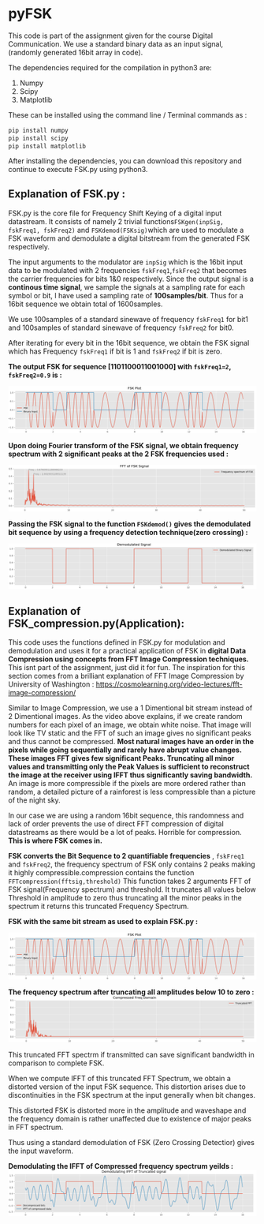 # pyFSK
This code is part of the assignment given for the course Digital Communication.
We use a standard binary data as an input signal, (randomly generated 16bit array in code).

The dependencies required for the compilation in python3 are:
1. Numpy 
2. Scipy
3. Matplotlib

These can be installed using the command line / Terminal commands as :
```
pip install numpy
pip install scipy
pip install matplotlib
```
After installing the dependencies, you can download this repository and continue to execute FSK.py using python3.

## Explanation of FSK.py :
FSK.py is the core file for Frequency Shift Keying of a digital input datastream. It consists of namely 2 trivial functions`FSKgen(inpSig, fskFreq1, fskFreq2)` and `FSKdemod(FSKsig)`which are used to modulate a FSK waveform and demodulate a digital bitstream from the generated FSK respectively.  

The input arguments to the modulator are `inpSig` which is the 16bit input data to be modulated with 2 frequencies `fskFreq1`,`fskFreq2` that becomes the carrier frequencies for bits 1&0 respectively.
Since the output signal is a **continous time signal**, we sample the signals at a sampling rate for each symbol or bit, I have used a sampling rate of **100samples/bit**. Thus for a 16bit sequence we obtain total of 1600samples.

We use 100samples of a standard sinewave of frequency `fskFreq1` for bit1 and 100samples of standard sinewave of frequency `fskFreq2` for bit0.

After iterating for every bit in the 16bit sequence, we obtain the FSK signal which has Frequency `fskFreq1` if bit is 1 and `fskFreq2` if bit is zero.

**The output FSK for sequence [1101100011001000] with `fskFreq1=2`, `fskFreq2=0.9` is :**

![FSK](/FSK_screencaps/FSK_updated.png)


**Upon doing Fourier transform of the FSK signal, we obtain frequency spectrum with 2 significant peaks at the 2 FSK frequencies used :**

![FFT of FSK](/FSK_screencaps/FSKfft.png)

**Passing the FSK signal to the function `FSKdemod()` gives the demodulated bit sequence by using a frequency detection technique(zero crossing) :**

![Demodulated output](/FSK_screencaps/FSKdemod.png)

## Explanation of FSK_compression.py(Application):
This code uses the functions defined in FSK.py for modulation and demodulation and uses it for a practical application of FSK in **digital Data Compression using concepts from FFT Image Compression techniques.** This isnt part of the assignment, just did it for fun. 
The inspiration for this section comes from a brilliant explanation of FFT Image Compression by University of Washington : https://cosmolearning.org/video-lectures/fft-image-compression/

Similar to Image Compression, we use a 1 Dimentional bit stream instead of 2 Dimentional images. As the video above explains, if we create random numbers for each pixel of an image, we obtain white noise. That image will look like TV static and the FFT of such an image gives no significant peaks and thus cannot be compressed. **Most natural images have an order in the pixels  while going sequentially and rarely have abrupt value changes. These images FFT gives few significant Peaks. Truncating all minor values and transmitting only the Peak Values is sufficient to reconstruct the image at the receiver using IFFT thus significantly saving bandwidth.** An image is more compressible if the pixels are more ordered rather than random, a detailed picture of a rainforest is less compressible than a picture of the night sky.

In our case we are using a random 16bit sequence, this randomness and lack of order prevents the use of direct FFT compression of digital datastreams as there would be a lot of peaks. Horrible for compression. **This is where FSK comes in.**

**FSK converts the Bit Sequence to 2 quantifiable frequencies** , `fskFreq1` and `fskFreq2`, the frequency spectrum of FSK only contains 2 peaks making it highly compressible.compression contains the function `FFTcompression(fftsig,threshold)` This function takes 2 arguments FFT of FSK signal(Frequency spectrum) and threshold. It truncates all values below Threshold in amplitude to zero thus truncating all the minor peaks in the spectrum it returns this truncated Frequency Spectrum.

**FSK with the same bit stream as used to explain FSK.py :**

![FSK](/FSK_screencaps/FSK_updated.png)

**The frequency spectrum after truncating all amplitudes below 10 to zero :**
![FFT_compressed](/FSK_screencaps/fskComprFFT.png)


This truncated FFT spectrm if transmitted can save significant bandwidth in comparison to complete FSK.

When we compute IFFT of this truncated FFT Spectrum, we obtain a distorted version of the input FSK sequence. This distortion arises due to discontinuities in the FSK spectrum at the input generally when bit changes. 

This distorted FSK is distorted more in the amplitude and waveshape and the frequency domain is rather unaffected due to existence of major peaks in FFT spectrum.

Thus using a standard demodulation of FSK (Zero Crossing Detectior) gives the input waveform.

**Demodulating the IFFT of Compressed frequency spectrum yeilds :**
![Compresssed_detection](/FSK_screencaps/fskComprDemod.png)


